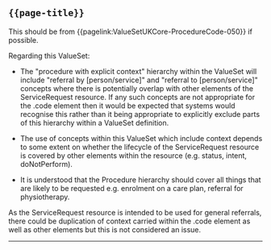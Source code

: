 ## <code>{{page-title}}</code>

This should be from {{pagelink:ValueSetUKCore-ProcedureCode-050}} if possible.

Regarding this ValueSet:

- The "procedure with explicit context" hierarchy within the ValueSet will include "referral by [person/service]" and "referral to [person/service]" concepts where there is potentially overlap with other elements of the ServiceRequest resource. If any such concepts are not appropriate for the .code element then it would be expected that systems would recognise this rather than it being appropriate to explicitly exclude parts of this hierarchy within a ValueSet definition.

- The use of concepts within this ValueSet which include context depends to some extent on whether the lifecycle of the ServiceRequest resource is covered by other elements within the resource (e.g. status, intent, doNotPerform).

- It is understood that the Procedure hierarchy should cover all things that are likely to be requested e.g. enrolment on a care plan, referral for physiotherapy.

As the ServiceRequest resource is intended to be used for general referrals, there could be duplication of context carried within the .code element as well as other elements but this is not considered an issue.

---

